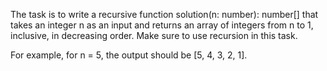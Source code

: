 The task is to write a recursive function solution(n: number): number[] that takes an integer n as an input and returns an array of integers from n to 1, inclusive, in decreasing order. Make sure to use recursion in this task.

For example, for n = 5, the output should be [5, 4, 3, 2, 1].
